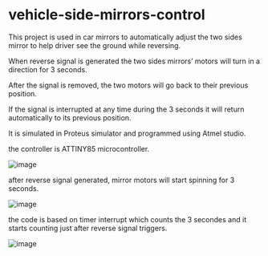 # vehicle-side-mirrors-control

This project is used in car mirrors to automatically adjust the two sides mirror to help driver see the ground while reversing. 

When reverse signal is generated the two sides mirrors’ motors will turn in a direction for 3 seconds.

After the signal is removed, the two motors will go back to their previous position.

If the signal is interrupted at any time during the 3 seconds it will return automatically to its previous position.

It is simulated in Proteus simulator and programmed using Atmel studio.

the controller is ATTINY85 microcontroller.

![image](https://user-images.githubusercontent.com/119271600/221427621-be2355c1-2edb-4f58-9f6f-472422bed69a.png)

after reverse signal generated, mirror motors will start spinning for 3 seconds.

![image](https://user-images.githubusercontent.com/119271600/221428373-6a2e3581-7728-459b-9456-f47d1e4d7fcf.png)

the code is based on timer interrupt which counts the 3 secondes and it starts counting just after reverse signal triggers.

![image](https://user-images.githubusercontent.com/119271600/221428006-4703710c-3ced-4dd2-9dce-0348250e39b6.png)
